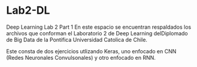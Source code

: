 # Lab2-DL
Deep Learning Lab 2 Part 1
En este espacio se encuentran respaldados los archivos que conforman el Laboratorio 2 de Deep Learning delDiplomado de Big Data
de la Pontifica Universidad Catolica de Chile. 

Este consta de dos ejercicios utlizando Keras, uno enfocado en CNN (Redes Neuronales Convulsonales) y otro enfocado en RNN.
